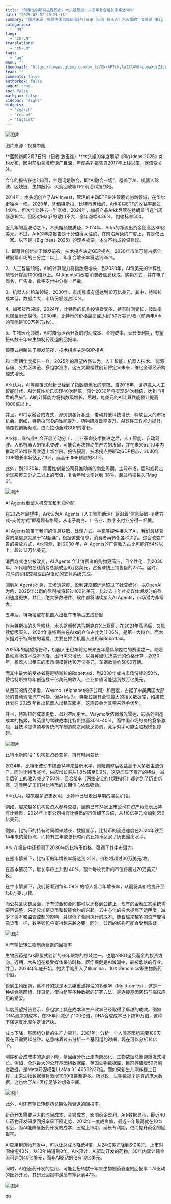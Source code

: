 ```yaml
---
title: "颠覆性创新将主导股市，木头姐预测：未来年复合增长率高达38%"
date: "2025-02-07 20:21:13"
summary: "图片来源：视觉中国蓝鲸新闻2月7日讯（记者 敖玉连）木头姐的年度展望《Big Ideas 2025》..."
categories:
  - "qq"
lang:
  - "zh-CN"
translations:
  - "zh-CN"
tags:
  - "qq"
menu: ""
thumbnail: "https://inews.gtimg.com/om_ls/OkrAPTckyloIZR4VR4pbyaXdrZJpbSZm_MCtVHHvXEYP4AA_640360/0"
lead: ""
comments: false
authorbox: false
pager: true
toc: false
mathjax: false
sidebar: "right"
widgets:
  - "search"
  - "recent"
  - "taglist"
---
```


![图片](https://inews.gtimg.com/om_bt/O8ebNKx-6p-hoeySU8IDmILA-VBd-AwObHJJWT5kOZVNgAA/641)

图片来源：视觉中国

**蓝鲸新闻2月7日讯（记者 敖玉连）**木头姐的年度展望《Big Ideas 2025》如约发布，因对前沿领域解读广且深，年度系列报告自2017年上线以来，就倍受关注。

今年的报告长达148页，主题词是融合，即“AI融合一切”，覆盖了AI、机器人驾驶、区块链、生物医药、火箭回收等11个前沿科技领域。

2014年，木头姐创立了Ark Invest，管理的主动ETF专注颠覆式创新领域，在华尔街独树一帜。2020年，凭借特斯拉、比特币等标的，Ark多只ETF的收益率超过140%，但次年又跌去一半涨幅。2024年，旗舰产品Arkk尽管在特朗普当选当周暴涨16%，但因对Mag7的敞口不大，全年涨幅8.36%，跑输标普500。

近几年的高波动之下，木头姐频被质疑，2024年，Arkk的净流出资金便高达30亿美元。不过，Ark的年度报告是十分值得关注的，在前沿解读的广度上，算是仅此一家。以下是《Big Ideas 2025》的观点摘要，本文不构成投资建议。

1、颠覆性创新处于爆发前夜，技术拐点决定GDP拐点，2030年市值可能占据全球股票市场的三分之二以上，年复合增长率将达到38%。

2、人工智能领域，AI的计算能力将指数级增长，到2030年，AI每美元的计算性能预计提高1000倍以上。AI Agents将改变消费者信息获取、购物方式，并在电子商务、广告业、数字支付中分得一杯羹。

3、机器人出租车领域，2030年，市场规模有望达到10万亿美元，其中，特斯拉成本低、数据库大，市场份额或占50%。

4、加密货币领域，2024年，比特币的机构投资者变多、持有时间变长，波动率也降至历史最低。2030年，比特币的价格最高或达到150万美元/枚（前两年Ark的预测是100万美元/枚）。

5、生物医药领域，AI将降低医药开发的时间成本、金钱成本，延长专利期，有望扭转数十年来生物制药衰退的回报率。

颠覆式创新处于爆发前夜，技术拐点决定GDP拐点

和上两期年度报告一样，2025年的展望依然认为，人工智能、机器人技术、 能源存储、公共区块链、多组学测序，这五大颠覆性创新将定义未来，催化全球经济跨越式增长。

Ark认为，AI等颠覆式创新已经到了指数级爆发的前夜。自2018年，世界进入人工智能时代，AI计算性能已实现40次翻倍，预计2030年将实现64次翻倍，达到 “棋盘的尽头”。AI的计算能力将指数级增长，届时，每美元的AI计算性能预计提高1000倍以上。

并且，AI将以融合的方式，渗透到各行各业，带动其他科技增长，释放巨大的市场机会。例如，特斯拉FSD的性能提升、药物研发效率提升、AI软件工程能力提升，颠覆式创新频现，进而拉动全球GDP的增长。

Ark称，继农业社会开启劳动分工、工业革命技术推进之后，人工智能、自动驾驶、人形机器人的技术突破，可能会再次推动生产力的发展，并在未来5到10年内推动经济增长再次迈上新台阶。报告预测，技术拐点将驱动GDP拐点，2030年GDP增长率将达到7.3%，远高于 IMF预测的3.1%。

此外，到2030年，颠覆性创新公司将推动新的商业周期，主导市场，届时或将占全球股市三分之二以上的市值，复合年增长率达到 38%，超过科技巨头“Mag 6”。

![图片](https://inews.gtimg.com/om_bt/OHbKTmt_u2Y3XKpDwVMoHFnKrlzda0Y_zcNnINCMKYei8AA/641)

AI Agents重塑人机交互和利润分配

在2025年展望中，Ark认为AI Agents（人工智能助理）将沿着“信息获取-消费方式-支付方式”颠覆现有格局，从电子商务、广告业、数字支付业分得一杯羹。

AI Agents颠覆了我们的信息获取、处理方式。手机等硬件接入了AI，我们最终获得的是信息就属于“AI甄选”，根据这些信息，消费者再转化各种决策。这会改变广告的投放方式，Ark预测，到 2030 年，AI Agents的广告收入占比可能在54%以上，超过1.1万亿美元。

消费方式也会被改变，AI Agents 会让消费者的购物更简洁，且个性化，到2030年，AI代理的在线消费总额或达9万亿美元，占全球线上销售额的25%。届时，72%的网络交易或由AI驱动的支付系统完成。

回到AI Agents本身，其渗透速度、盈利速度都远远超过了社交媒体。以OpenAI为例，2025年公司的盈利或将超过100亿美元，比过去十年社交媒体爆发时的盈利速度更快。并且，绝大多数硬件、软件都将陆续接入AI Agents，市场潜力非常大。

五年后，特斯拉或在机器人出租车市场占五成份额

作为特斯拉的头号粉丝，木头姐频频遇马斯克在X上互动，在2021年高抛后，又陆续低吸买入，2024年底特斯拉在Ark的仓位占比为11.06%，是第一大持仓。而木头姐对于特斯拉的喜爱，主要在押注机器人出租车Robottaxi。

2025年的展望报告称，机器人出租车将为未来五年最具颠覆性的赛道之一。随着自动驾驶技术成本下降、出行需求增长，以每英里0.25美元的价格计算，2030年，机器人出租车的市场规模将达10万亿美元，车辆数量约5000万辆。

而其中最大的受益者将是特斯拉的Robottaxi，到2030年或占市场份额的50%，将给特斯拉每年创造数千亿美元的收入，企业价值可能达到数万亿美元。

从目前的情况来看，Waymo（Alphabet的子公司）和百度，占据了中美两国大部分的自动驾驶汽车份额，但Ark认为，特斯拉拥有全球最大的相关数据库，如果按计划在 2025 年推出机器人出租车服务，这应该会为其带来竞争优势。

并且，特斯拉的成本更低，盈利空间更大。Waymo受依赖激光雷达、较高的制造成本的拖累，每英里的驾驶成本比特斯拉高30%-40%。而中国市场的价格竞争激烈，且技术提供商与传统汽车制造商之间缺乏协调，竞争对手可能面临规模化障碍。

![图片](https://inews.gtimg.com/om_bt/OEGqKDSh3ZA8TL9F8-CBPVmlLV2FdxZDC9tDNdCDxUDQIAA/641)

比特币新阶段：机构投资者变多、持有时间变长

2024年，比特币波动率降至14年来最低水平，风险调整后收益高于大多数主流资产。同时比特币减半，供应增长率从1.8%降至0.9%，这更凸显了资产的稀缺。减半后矿工的收入减少了50%，但哈希率（网络安全的代理指标）却达到了历史新高，这表明矿工们对比特币的长期信心依然强劲。

Ark认为，越来越多迹象表明，比特币已经走出早期的混乱阶段。

例如，越来越多机构投资人参与交易，目前已有74家上市公司在资产负债表上持有比特币，2024年上市公司持有比特币的市值翻了五倍，从110亿美元增加到550亿美元。

例如，比特币的持有时间越来越长，数据显示，比特币的流通速度在2024年跌至14年来的最低点，而持有三年或更长时间的比特币达到了历史最高水平。

Ark 在报告中还预测了2030年的比特币价格，强调了其牛市潜力。

在熊市情景下，比特币的年增长率将达到 21%，价格将超过30万美元/枚。

在基本情况下，增长率将上升到 40%，预计每枚代币的市值将超过70万美元/枚。

在牛市情景下，我们将看到每年 58% 的惊人复合年增长率，从而将其价格提升至150万美元/枚。

而公共区块链层面，所有资金和合同都可以迁移到公链上，现有的金融生态系统需要再调整，来适应加密货币和智能合约的兴起。去中心化的技术提高了透明度，减少了资本和监管控制的影响，并降低了合同执行的成本。随着越来越多的资产变得像货币一样，数字钱包将变得越来越必要，同时，公司的结构可能会受到质疑。

![图片](https://inews.gtimg.com/om_bt/OUjxpMhfPptupUMs0SGw6qAxCQJoaKPI8iFFT7wTRzxIEAA/641)

AI有望扭转生物制药衰退的回报率

生物医药是Ark颠覆式创新的长年跟踪的领域之一，也是ARKG这只基金的投资方向。近期，木头姐在接受媒体采访时称，医疗保健是AI浪潮中，最被低估的行业。并且，2024年年底开始，她大手笔买入了Illumina 、10X Genomics等生物医药个股。

谈到生物医药，离不开的就是木头姐重点押注的多组学（Multi-omics），这是一种综合基因组、转录组、蛋白组等多种数据的研究方法，是连接基因密码与临床应用的桥梁。

年度展望报告显示，多组学工具在成本和生产效率已经取得了卓越的成效。例如DNA测序的成本，在35年间减少了100亿倍，DNA合成成本已下降10万倍，这种下降速度比摩尔定律还快。

成本下降，基因组分析的生产力飙升。2001年，分析一个人类基因组需要180天，现在只需要10分钟。这意味着过去分析一个基因组的时间，现在可以分析14亿个。

测序和合成成本的急剧下降，基因组分析正走向商品化，生物数据总量迎爆发式增长。例如，全球最大的公开基因组数据库，英国生物数据库，目前存储着50万患者数据，是Meta开源模型LLaMa 3.1 405B的27倍。而如果新生儿测序提上日程，未来生物数据量将激增1000倍甚至更多。所以说，生物数据才是真的庞大数据，这也给了AI+医疗足够的想象空间。

![图片](https://inews.gtimg.com/om_bt/OvF-q34o0nb0Po4TQDVlsI75biq18rlSd2UQZPgtgUnLEAA/641)

此外，AI还有望扭转制药长期依赖衰退的回报率。

新药开发需要巨大的时间成本、金钱成本，影响药企盈利。Ark数据显示，最近40年药物开发研发回报率呈下降走势，2012年一度成负值，最近十年最高就在10%附近。而AI能降低医药开发的成本，压缩上市期，延长专利期，进而提升药企的回报率。

AI应用到药物开发中，可以让总成本降低4倍，从24亿美元降到6亿美元，上市时间缩短40%，从13年缩短到8年。Ark预计，AI驱动开发的药物，30年内累计现金流可达到40亿美元，而非AI驱动的仅有10亿美元。

同时，AI在医药开发的应用，可能会扭转数十年来生物制药衰退的回报率：AI驱动的医药开发，其研发回报率最高有望达到47%。

![图片](https://inews.gtimg.com/om_bt/OUrBgCd63s_DwtSwz_zJwHqcdHcg_9N-9d4LH0heBVGMYAA/641)

[qq](https://new.qq.com/rain/a/20250207A08F8400)
